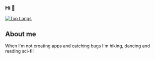 ### Hi 👋

[![Top Langs](https://github-readme-stats.vercel.app/api/top-langs/?username=usingbrain)](https://github.com/anuraghazra/github-readme-stats)

## About me

When I'm not creating apps and catching bugs I'm hiking, dancing and reading sci-fi!

<!--
**usingbrain/usingbrain** is a ✨ _special_ ✨ repository because its `README.md` (this file) appears on your GitHub profile.

Here are some ideas to get you started:

- 🔭 I’m currently working on ...
- 🌱 I’m currently learning ...
- 👯 I’m looking to collaborate on ...
- 🤔 I’m looking for help with ...
- 💬 Ask me about ...
- 📫 How to reach me: ...
- 😄 Pronouns: ...
- ⚡ Fun fact: ...
-->

